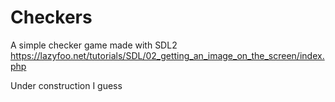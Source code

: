 # Checkers

A simple checker game made with SDL2
https://lazyfoo.net/tutorials/SDL/02_getting_an_image_on_the_screen/index.php

Under construction I guess